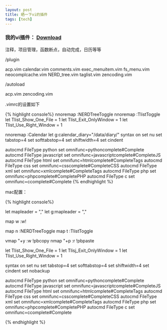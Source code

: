 ```yaml
---
layout: post
title: 晒一下vi的插件
tags: [tech]
---
```


### 我的vi插件： [Download](/upload/vim.tar.gz)


注释，项目管理，函数断点，自动完成，日历等等

/plugin

  acp.vim  calendar.vim  comments.vim  exec_menuitem.vim  fs_menu.vim  neocomplcache.vim  NERD_tree.vim  taglist.vim  zencoding.vim

/autoload

  acp.vim  zencoding.vim

.vimrc的设置如下

{% highlight console%}
nnoremap <silent> <F7> :NERDTreeToggle<CR>
nnoremap <silent> <F8> :TlistToggle<CR>
let Tlist_Show_One_File = 1
let Tlist_Exit_OnlyWindow = 1
let Tlist_Use_Right_Window = 1

nnoremap <silent> <F9> :Calendar<CR>
let g:calendar_diary="/data/diary/"
syntax on
set nu
set tabstop=4
set softtabstop=4
set shiftwidth=4
set cindent

autocmd FileType python set omnifunc=pythoncomplete#Complete
autocmd FileType javascript set omnifunc=javascriptcomplete#CompleteJS
autocmd FileType html set omnifunc=htmlcomplete#CompleteTags
autocmd FileType css set omnifunc=csscomplete#CompleteCSS
autocmd FileType xml set omnifunc=xmlcomplete#CompleteTags
autocmd FileType php set omnifunc=phpcomplete#CompletePHP
autocmd FileType c set omnifunc=ccomplete#Complete
{% endhighlight %}

mac配置：

{% highlight console%}

let mapleader = ","
let g:mapleader = ","

map <leader>w :w!<cr>

map <leader>n :NERDTreeToggle<cr>
map <leader>t :TlistToggle<CR>

vmap "+y :w !pbcopy<CR><CR> 
nmap "+p :r !pbpaste<CR><CR>

let Tlist_Show_One_File = 1
let Tlisj_Exit_OnlyWindow = 1
let Tlist_Use_Right_Window = 1

syntax on
set nu
set tabstop=4
set softtabstop=4
set shiftwidth=4
set cindent
set nobackup

autocmd FileType python set omnifunc=pythoncomplete#Complete
autocmd FileType javascript set omnifunc=javascriptcomplete#CompleteJS
autocmd FileType html set omnifunc=htmlcomplete#CompleteTags
autocmd FileType css set omnifunc=csscomplete#CompleteCSS
autocmd FileType xml set omnifunc=xmlcomplete#CompleteTags
autocmd FileType php set omnifunc=phpcomplete#CompletePHP
autocmd FileType c set omnifunc=ccomplete#Complete

{% endhighlight %}
